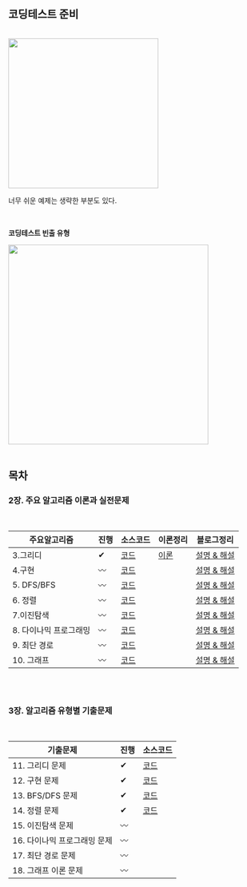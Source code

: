 ## 코딩테스트 준비
</br>
<img src = "https://user-images.githubusercontent.com/42762236/101512360-42125800-39be-11eb-9bcf-86173de1dada.png" width="300px">


너무 쉬운 예제는 생략한 부분도 있다.

</br>

**코딩테스트 빈출 유형**

<img src = "https://user-images.githubusercontent.com/42762236/113508081-fe54e700-9588-11eb-8bc3-79432665aec0.png" width="400px">


</br>
</br>

## 목차

### **2장. 주요 알고리즘 이론과 실전문제**

</br>

| 주요알고리즘     | 진행|  소스코드   |  이론정리    |  블로그정리  |
| ---- | ---- | ---- | ---- | ---- |
|   3.그리디   |   ✔ |  [코드](https://github.com/Youngminah/thisiscodingtest/tree/master/2장.주요알고리즘이론/03.그리디)   |    [이론](https://github.com/Youngminah/thisiscodingtest/tree/master/2%EC%9E%A5.%EC%A3%BC%EC%9A%94%EC%95%8C%EA%B3%A0%EB%A6%AC%EC%A6%98%EC%9D%B4%EB%A1%A0/03.%EA%B7%B8%EB%A6%AC%EB%94%94)   |    [설명 & 해설](https://cau-meng2.tistory.com/70?category=826666)    |
|  4.구현  | 〰 |  [코드](https://github.com/Youngminah/thisiscodingtest/tree/master/2장.주요알고리즘이론/04.구현)    |      |  [설명 & 해설](https://cau-meng2.tistory.com/73?category=826666)    |
| 5. DFS/BFS| 〰 | [코드](https://github.com/Youngminah/thisiscodingtest/tree/master/2장.주요알고리즘이론/05.DFSBFS)  |      |  [설명 & 해설](https://cau-meng2.tistory.com/75?category=826666)    |
|  6. 정렬  |  〰 |  [코드](https://github.com/Youngminah/thisiscodingtest/tree/master/2장.주요알고리즘이론/06.정렬)   |         |   [설명 & 해설](https://cau-meng2.tistory.com/76?category=826666) |
| 7.이진탐색 |  〰 | [코드](https://github.com/Youngminah/thisiscodingtest/tree/master/2장.주요알고리즘이론/07.이진탐색)|      |  [설명 & 해설](https://cau-meng2.tistory.com/77?category=826666)   |
|  8. 다이나믹 프로그래밍  | 〰 |  [코드](https://github.com/Youngminah/thisiscodingtest/tree/master/2장.주요알고리즘이론/08.다이나믹)|      |    [설명 & 해설](https://cau-meng2.tistory.com/95?category=826666)|
|   9. 최단 경로   |  〰 | [코드](https://github.com/Youngminah/thisiscodingtest/tree/master/2장.주요알고리즘이론/09.최단경로)|      |   [설명 & 해설](https://cau-meng2.tistory.com/96?category=826666)|
|   10. 그래프  |  〰 | [코드](https://github.com/Youngminah/thisiscodingtest/tree/master/2장.주요알고리즘이론/10.그래프이론)|      |   [설명 & 해설](https://cau-meng2.tistory.com/97?category=826666)|




</br>
</br>

### **3장. 알고리즘 유형별 기출문제**

</br>

|  기출문제                     |  진행  |소스코드 |
| ---------------------------- |  ---- |------- |
| 11. 그리디 문제               |  ✔ | [코드](https://github.com/Youngminah/thisiscodingtest/tree/master/3%EC%9E%A5.%EC%95%8C%EA%B3%A0%EB%A6%AC%EC%A6%98%EC%9C%A0%ED%98%95%EB%B3%84%EA%B8%B0%EC%B6%9C%EB%AC%B8%EC%A0%9C/11.%EA%B7%B8%EB%A6%AC%EB%94%94%EB%AC%B8%EC%A0%9C)        |
| 12. 구현 문제                 |   ✔ |  [코드](https://github.com/Youngminah/thisiscodingtest/tree/master/3장.알고리즘유형별기출문제/12.구현문제)|
| 13. BFS/DFS 문제              |  ✔ | [코드](https://github.com/Youngminah/thisiscodingtest/tree/master/3장.알고리즘유형별기출문제/13.BFS/DFS문제) |
| 14. 정렬 문제                 |  ✔ | [코드](https://github.com/Youngminah/thisiscodingtest/tree/master/3장.알고리즘유형별기출문제/13.BFS/DFS문제)|
| 15. 이진탐색 문제              |  〰 |        |
| 16. 다이나믹 프로그래밍 문제     |  〰 |        |
| 17. 최단 경로 문제             |  〰 |        |
| 18. 그래프 이론 문제            |  〰 |        |


